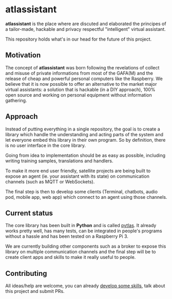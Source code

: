 # atlassistant

**atlassistant** is the place where are discuted and elaborated the principes of a tailor-made, hackable and privacy respectful "intelligent" virtual assistant.

This repository holds what's in our head for the future of this project.

## Motivation

The concept of **atlassistant** was born following the revelations of collect and misuse of private informations from most of the GAFA(M) and the release of cheap and powerful personal computers like the Raspberry. We believe that it is now possible to offer an alternative to the market major virtual assistants: a solution that is hackable (in a DIY approach), 100% open source and working on personal equipment without information gathering.

## Approach

Instead of putting everything in a single repository, the goal is to create a library which handle the understanding and acting parts of the system and let everyone embed this library in their own program. So by definition, there is no user interface in the core library.

Going from idea to implementation should be as easy as possible, including writing training samples, translations and handlers.

To make it more end user friendly, satellite projects are being built to expose an agent (ie. your assistant with its state) on communication channels (such as MQTT or WebSockets).

The final step is then to develop some clients (Terminal, chatbots, audio pod, mobile app, web app) which connect to an agent using those channels.

## Current status

The core library has been built in **Python** and is called [pytlas](https://github.com/atlassistant/pytlas). It already works pretty well, has many tests, can be integrated in people's programs without a hassle and has been tested on a Raspberry Pi 3.

We are currently building other components such as a broker to expose this library on multiple communication channels and the final step will be to create client apps and skills to make it really useful to people.

## Contributing

All ideas/help are welcome, you can already [develop some skills](https://pytlas.readthedocs.io/en/latest/writing_skills/index.html), talk about this project and submit PRs.
